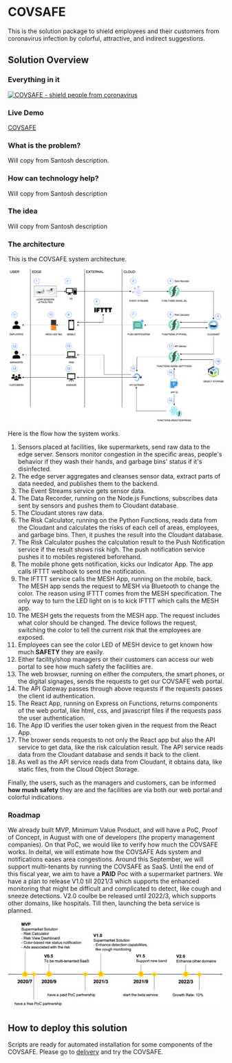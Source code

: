 # COVSAFE

This is the solution package to shield employees and their customers from coronavirus infection by colorful, attractive, and indirect suggestions.

## Solution Overview

### Everything in it

[![COVSAFE - shield people from coronavirus](https://img.youtube.com/vi/iPI9NJkXLuA/0.jpg)](https://www.youtube.com/watch?v=iPI9NJkXLuA)

### Live Demo

[COVSAFE](https://jp-tok.functions.appdomain.cloud/api/v1/web/1bccfb58-3612-476c-9d4b-db28f91bcf05/covsafe/view)

### What is the problem?

Will copy from Santosh description.

### How can technology help?

Will copy from Santosh description

### The idea

Will copy from Santosh description

### The architecture

This is the COVSAFE system architecture.

![COVSAFE diagram](./images/covid-19-diagram.png)

Here is the flow how the system works.

1.  Sensors placed at facilities, like supermarkets, send raw data to the edge server. Sensors monitor congestion in the specific areas, people's behavior if they wash their hands, and garbage bins' status if it's disinfected.
2.  The edge server aggregates and cleanses sensor data, extract parts of data needed, and publishes them to the backend.
3.  The Event Streams service gets sensor data.
4.  The Data Recorder, running on the Node.js Functions, subscribes data sent by sensors and pushes them to Cloudant database.
5.  The Cloudant stores raw data.
6.  The Risk Calculator, running on the Python Functions, reads data from the Cloudant and calculates the risks of each cell of areas, employees, and garbage bins. Then, it pushes the result into the Cloudant database.
7.  The Risk Calculator pushes the calculation result to the Push Notification service if the result shows risk high. The push notification service pushes it to mobiles registered beforehand.
8.  The mobile phone gets notification, kicks our Indicator App. The app calls IFTTT webhook to send the notification.
9.  The IFTTT service calls the MESH App, running on the mobile, back. The MESH app sends the request to MESH via Bluetooth to change the color. The reason using IFTTT comes from the MESH specification. The only way to turn the LED light on is to kick IFTTT which calls the MESH app.
10.  The MESH gets the requests from the MESH app. The request includes what color should be changed. The device follows the request, switching the color to tell the current risk that the employees are exposed.
11.  Employees can see the color LED of MESH device to get known how much **SAFETY** they are easily.
12.  Either facility/shop managers or their customers can access our web portal to see how much safety the facilities are.
13.  The web browser, running on either the computers, the smart phones, or the digital signages, sends the requests to get our COVSAFE web portal.
14.  The API Gateway passes through above requests if the requests passes the client id authentication.
15.  The React App, running on Express on Functions, returns components of the web portal, like html, css, and javascript files if the requests pass the user authentication.
16.  The App ID verifies the user token given in the request from the React App.
17.  The brower sends requests to not only the React app but also the API service to get data, like the risk calculation result. The API service reads data from the Cloudant database and sends it back to the client.
18.  As well as the API service reads data from Cloudant, it obtains data, like static files, from the Cloud Object Storage.

Finally, the users, such as the managers and customers, can be informed **how mush safety** they are and the facilities are via both our web portal and colorful indications.


### Roadmap

We already built MVP, Minimum Value Product, and will have a PoC, Proof of Concept, in August with one of developers (the property management companies). On that PoC, we would like to verify how much the COVSAFE works. In deital, we will estimate how the COVSAFE Ads system and notifications eases area congestions. Around this September, we will support multi-tenants by running the COVSAFE as SaaS. Until the end of this fiscal year, we aim to have a **PAID** Poc with a supermarket partners. We have a plan to release V1.0 till 2021/3 which supports the enhanced monitoring that might be difficult and complicated to detect, like cough and sneeze detections. V2.0 coulbe be released until 2022/3, which supports other domains, like hospitals. Till then, launching the beta service is planned.

![COVSAFE diagram](./images/roadmap.png)


## How to deploy this solution

Scripts are ready for automated installation for some components of the COVSAFE. Please go to [delivery](https://github.com/Hitachi-CTI-Call-For-Code-COVID-19-Team/delivery) and try the COVSAFE.

